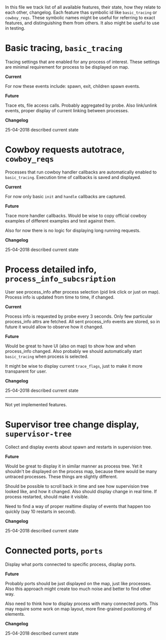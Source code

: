 In this file we track list of all available features, their state, how they relate to each other, changelog.
Each feature thas symbolic id like `basic_tracing` or `cowboy_reqs`.
These symbolic names might be useful for referring to exact features, and distinguishing them from others.
It also might be useful to use in testing.



# Basic tracing, `basic_tracing`

Tracing settings that are enabled for any process of interest.
These settings are minimal requirement for process to be displayed on map.

__Current__

For now these events include: spawn, exit, children spawn events.

__Future__

Trace ets, file access calls. Probably aggregated by probe.
Also link/unlink events, proper display of current linking between processes.

__Changelog__

25-04-2018 described current state



# Cowboy requests autotrace, `cowboy_reqs`

Processes that run cowboy handler callbacks are automatically enabled to `basic_tracing`.
Execution time of callbacks is saved and displayed.

__Current__

For now only basic `init` and `handle` callbacks are captured.

__Future__

Trace more handler callbacks. Would be wise to copy official cowboy examples
of different examples and test against them.

Also for now there is no logic for displaying long running requests.

__Changelog__

25-04-2018 described current state



# Process detailed info, `process_info_subcsription`

User see process_info after process selection (pid link click or just on map).
Process info is updated from time to time, if changed.

__Current__

Process info is requested by probe every 3 seconds. Only few particular process_info attrs are fetched.
All sent process_info events are stored, so in future it would allow to observe how it changed.

__Future__

Would be great to have UI (also on map) to show how and when process_info changed.
Also probably we should automatically start `basic_tracing` when process is selected.

It might be wise to display current `trace_flags`, just to make it more transparent for user.

__Changelog__

25-04-2018 described current state



-----------------------

Not yet implemented features.



# Supervisor tree change display, `supervisor-tree`

Collect and display events about spawn and restarts in supervision tree.

__Future__

Would be great to display it in similar manner as process tree.
Yet it shouldn't be displayed on the process map, because there would be many untraced processes.
These things are slightly different.

Should be possible to scroll back in time and see how supervision tree looked like,
and how it changed. Also should display change in real time. If process restarted, should make it visible.

Need to find a way of proper realtime display of events that happen too quickly (say 10 restarts in second).

__Changelog__

25-04-2018 described current state



# Connected ports, `ports`

Display what ports connected to specific process, display ports.

__Future__

Probably ports should be just displayed on the map, just like processes.
Also this approach might create too much noise and better to find other way.

Also need to think how to display process with many connected ports.
This may require some work on map layout, more fine-grained positioning of elements.

__Changelog__

25-04-2018 described current state
